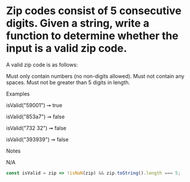 # Zip codes consist of 5 consecutive digits. Given a string, write a function to determine whether the input is a valid zip code.

A valid zip code is as follows:

Must only contain numbers (no non-digits allowed).
Must not contain any spaces.
Must not be greater than 5 digits in length.

Examples

isValid("59001") ➞ true

isValid("853a7") ➞ false

isValid("732 32") ➞ false

isValid("393939") ➞ false

Notes

N/A

```javascript
const isValid = zip => !isNaN(zip) && zip.toString().length === 5;
```
